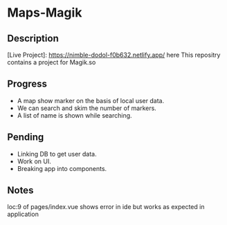 # Maps-Magik

## Description
[Live Project]: https://nimble-dodol-f0b632.netlify.app/ here 
This repositry contains a project for Magik.so

## Progress
- A map show marker on the basis of local user data.
- We can search and skim the number of markers.
- A list of name is shown while searching.

## Pending
- Linking DB to get user data.
- Work on UI.
- Breaking app into components.

## Notes
loc:9 of pages/index.vue shows error in ide but works as expected in application